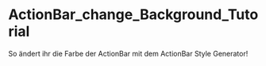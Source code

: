 # ActionBar_change_Background_Tutorial
So ändert ihr die Farbe der ActionBar mit dem ActionBar Style Generator!
